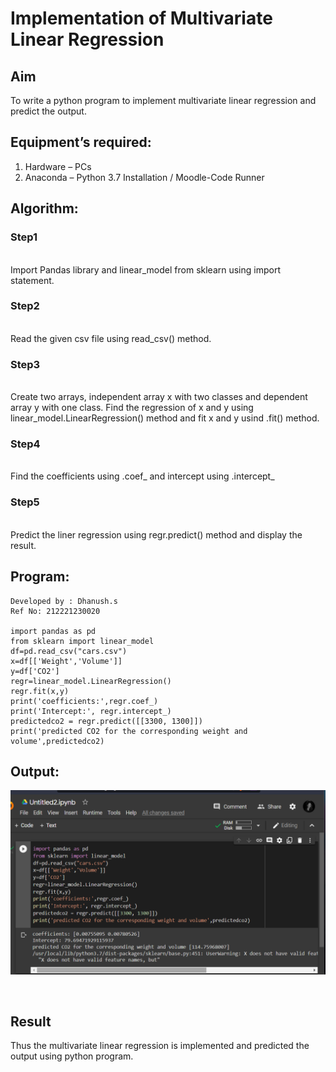 # Implementation of Multivariate Linear Regression
## Aim
To write a python program to implement multivariate linear regression and predict the output.
## Equipment’s required:
1.	Hardware – PCs
2.	Anaconda – Python 3.7 Installation / Moodle-Code Runner
## Algorithm:
### Step1
<br>Import Pandas library and linear_model from sklearn using import statement.

### Step2
<br>Read the given csv file using read_csv() method.

### Step3
<br>Create two arrays, independent array x with two classes and dependent array y with one class. Find the regression of x and y using linear_model.LinearRegression() method and fit x and y usind .fit() method.

### Step4
<br>Find the coefficients using .coef_ and intercept using .intercept_ 

### Step5
<br>Predict the liner regression using regr.predict() method and display the result.

## Program:
```
Developed by : Dhanush.s
Ref No: 212221230020

import pandas as pd
from sklearn import linear_model 
df=pd.read_csv("cars.csv")
x=df[['Weight','Volume']]
y=df['CO2']
regr=linear_model.LinearRegression()
regr.fit(x,y)
print('coefficients:',regr.coef_)
print('Intercept:', regr.intercept_)
predictedco2 = regr.predict([[3300, 1300]])
print('predicted CO2 for the corresponding weight and volume',predictedco2)

```
## Output:
![gitlogo](carsS.png)



<br>

## Result
Thus the multivariate linear regression is implemented and predicted the output using python program.
